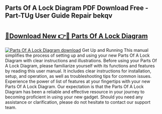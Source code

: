 ## Parts Of A Lock Diagram PDF Download Free - Part-TUg User Guide Repair bekqv

# <h2><a href="http://dfkydqh.blite.top/?on=Parts+Of+A+Lock+Diagram">🔗Download New 👉🔴 Parts Of A Lock Diagram</a></h2>

[![Parts Of A Lock Diagram download](https://i.imgur.com/lujVjoI.png)](http://dfkydqh.blite.top/?on=Parts+Of+A+Lock+Diagram)
Get Up and Running This manual simplifies the process of setting up and using your new Parts Of A Lock Diagram with clear instructions and illustrations. Before using your Parts Of A Lock Diagram, please familiarize yourself with its functions and features by reading this user manual. It includes clear instructions for installation, setup, and operation, as well as troubleshooting tips for common issues. Experience the power of list of features at your fingertips with your new Parts Of A Lock Diagram. Our expectation is that the Parts Of A Lock Diagram has been a reliable and effective resource in your journey to becoming proficient in using your new gadget. Should you need any assistance or clarification, please do not hesitate to contact our support team.
